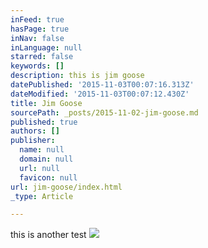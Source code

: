 ```yaml
---
inFeed: true
hasPage: true
inNav: false
inLanguage: null
starred: false
keywords: []
description: this is jim goose
datePublished: '2015-11-03T00:07:16.313Z'
dateModified: '2015-11-03T00:07:12.430Z'
title: Jim Goose
sourcePath: _posts/2015-11-02-jim-goose.md
published: true
authors: []
publisher:
  name: null
  domain: null
  url: null
  favicon: null
url: jim-goose/index.html
_type: Article

---
```

this is another test ![](https://the-grid-user-content.s3-us-west-2.amazonaws.com/97fbebba-b0b8-4406-8b5e-19bff2297a60.jpg)